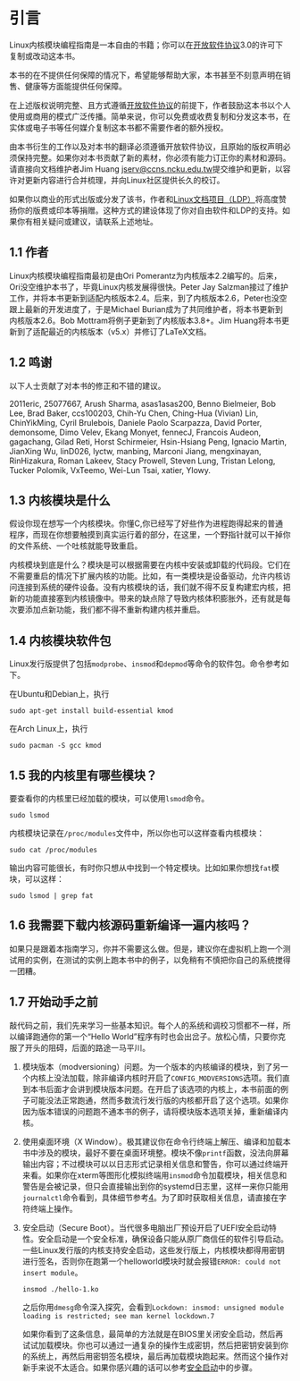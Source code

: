 # 引言

Linux内核模块编程指南是一本自由的书籍；你可以在[开放软件协议](https://opensource.org/licenses/OSL-3.0)3.0的许可下复制或改动这本书。

本书的在不提供任何保障的情况下，希望能够帮助大家，本书甚至不刻意声明在销售、健康等方面能提供任何保障。

在上述版权说明完整、且方式遵循[开放软件协议](https://opensource.org/licenses/OSL-3.0)的前提下，作者鼓励这本书以个人使用或商用的模式广泛传播。简单来说，你可以免费或收费复制和分发这本书，在实体或电子书等任何媒介复制这本书都不需要作者的额外授权。

由本书衍生的工作以及对本书的翻译必须遵循开放软件协议，且原始的版权声明必须保持完整。如果你对本书贡献了新的素材，你必须有能力订正你的素材和源码。请直接向文档维护者Jim Huang <jserv@ccns.ncku.edu.tw>提交维护和更新，以容许对更新内容进行合并梳理，并向Linux社区提供长久的校订。

如果你以商业的形式出版或分发了该书，作者和[Linux文档项目（LDP）](https://tldp.org/)将高度赞扬你的版费或印本等捐赠。这种方式的建设体现了你对自由软件和LDP的支持。如果你有相关疑问或建议，请联系上述地址。

## 1.1 作者

Linux内核模块编程指南最初是由Ori Pomerantz为内核版本2.2编写的。后来，Ori没空维护本书了，毕竟Linux内核发展得很快。Peter Jay Salzman接过了维护工作，并将本书更新到适配内核版本2.4。后来，到了内核版本2.6，Peter也没空跟上最新的开发进度了，于是Michael Burian成为了共同维护者，将本书更新到内核版本2.6。Bob Mottram将例子更新到了内核版本3.8+。Jim Huang将本书更新到了适配最近的内核版本（v5.x）并修订了LaTeX文档。

## 1.2 鸣谢

以下人士贡献了对本书的修正和不错的建议。

2011eric, 25077667, Arush Sharma, asas1asas200, Benno Bielmeier, Bob Lee, Brad Baker, ccs100203, Chih-Yu Chen, Ching-Hua (Vivian) Lin, ChinYikMing, Cyril Brulebois, Daniele Paolo Scarpazza, David Porter, demonsome, Dimo Velev, Ekang Monyet, fennecJ, Francois Audeon, gagachang, Gilad Reti, Horst Schirmeier, Hsin-Hsiang Peng, Ignacio Martin, JianXing Wu, linD026, lyctw, manbing, Marconi Jiang, mengxinayan, RinHizakura, Roman Lakeev, Stacy Prowell, Steven Lung, Tristan Lelong, Tucker Polomik, VxTeemo, Wei-Lun Tsai, xatier, Ylowy.

## 1.3 内核模块是什么

假设你现在想写一个内核模块。你懂C,你已经写了好些作为进程跑得起来的普通程序，而现在你想要触摸到真实运行着的部分，在这里，一个野指针就可以干掉你的文件系统、一个吐核就能导致重启。

内核模块到底是什么？模块是可以根据需要在内核中安装或卸载的代码段。它们在不需要重启的情况下扩展内核的功能。比如，有一类模块是设备驱动，允许内核访问连接到系统的硬件设备。没有内核模块的话，我们就不得不反复构建宏内核，把新的功能直接塞到内核镜像中。带来的缺点除了导致内核体积膨胀外，还有就是每次要添加点新功能，我们都不得不重新构建内核并重启。

## 1.4 内核模块软件包

Linux发行版提供了包括`modprobe`、`insmod`和`depmod`等命令的软件包。命令参考如下。

在Ubuntu和Debian上，执行

```shell
sudo apt-get install build-essential kmod
```

在Arch Linux上，执行

```shell
sudo pacman -S gcc kmod
```

## 1.5 我的内核里有哪些模块？

要查看你的内核里已经加载的模块，可以使用`lsmod`命令。

```shell
sudo lsmod
```

内核模块记录在`/proc/modules`文件中，所以你也可以这样查看内核模块：

```shell
sudo cat /proc/modules
```

输出内容可能很长，有时你只想从中找到一个特定模块。比如如果你想找`fat`模块，可以这样：

```shell
sudo lsmod | grep fat
```

## 1.6 我需要下载内核源码重新编译一遍内核吗？

如果只是跟着本指南学习，你并不需要这么做。但是，建议你在虚拟机上跑一个测试用的实例，在测试的实例上跑本书中的例子，以免稍有不慎把你自己的系统搅得一团糟。

## 1.7 开始动手之前

敲代码之前，我们先来学习一些基本知识。每个人的系统和调校习惯都不一样，所以编译跑通你的第一个“Hello World”程序有时也会出岔子。放松心情，只要你克服了开头的阻碍，后面的路途一马平川。

1. 模块版本（modversioning）问题。为一个版本的内核编译的模块，到了另一个内核上没法加载，除非编译内核时开启了`CONFIG_MODVERSIONS`选项。我们直到本书后面才会讲到模块版本问题。在开启了该选项的内核上，本书前面的例子可能没法正常跑通，然而多数流行发行版的内核都开启了这个选项。如果你因为版本错误的问题跑不通本书的例子，请将模块版本选项关掉，重新编译内核。
2. 使用桌面环境（X Window）。极其建议你在命令行终端上解压、编译和加载本书中涉及的模块，最好不要在桌面环境整。模块不像`printf`函数，没法向屏幕输出内容；不过模块可以以日志形式记录相关信息和警告，你可以通过终端开来看。如果你在xterm等图形化模拟终端用`insmod`命令加载模块，相关信息和警告是会被记录，但只会直接输出到你的systemd日志里，这样一来你只能用`journalctl`命令看到，具体细节参考[4](4_hello_world.md)。为了即时获取相关信息，请直接在字符终端上操作。
3. 安全启动（Secure Boot）。当代很多电脑出厂预设开启了UEFI安全启动特性。安全启动是一个安全标准，确保设备只能从原厂商信任的软件引导启动。一些Linux发行版的内核支持安全启动，这些发行版上，内核模块都得用密钥进行签名，否则你在跑第一个helloworld模块时就会报错`ERROR: could not insert module`。

    ```shell
    insmod ./hello-1.ko
    ```

    之后你用`dmesg`命令深入探究，会看到`Lockdown: insmod: unsigned module loading is restricted; see man kernel lockdown.7`

    如果你看到了这条信息，最简单的方法就是在BIOS里关闭安全启动，然后再试试加载模块。你也可以通过一通复杂的操作生成密钥，然后把密钥安装到你的系统上，再然后用密钥签名模块，最后再加载模块跑起来。然而这个操作对新手来说不太适合。如果你感兴趣的话可以参考[安全启动](https://wiki.debian.org/SecureBoot)中的步骤。
